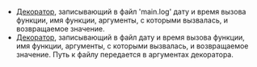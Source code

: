 * [Декоратор](1_decorator.py), записывающий в файл 'main.log' дату и время вызова функции, имя функции, аргументы, с которыми вызвалась, и возвращаемое значение.
* [Декоратор](2_decorator_path.py), записывающий в файл дату и время вызова функции, имя функции, аргументы, с которыми вызвалась, и возвращаемое значение. Путь к файлу передается в аргументах декоратора.
